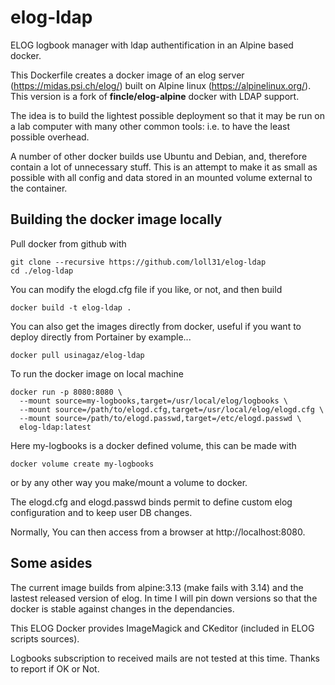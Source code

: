 # elog-ldap
ELOG logbook manager with ldap authentification in an Alpine based docker.

This Dockerfile creates a docker image of an elog server (https://midas.psi.ch/elog/) built on Alpine linux (https://alpinelinux.org/).
This version is a fork of **fincle/elog-alpine** docker with LDAP support.

The idea is to build the lightest possible deployment so that it may be run on a lab computer with many other common tools: i.e. to have the least possible overhead.

A number of other docker builds use Ubuntu and Debian, and, therefore contain a lot of unnecessary stuff. This is an attempt to make it as small as possible with all config and data stored in an mounted volume external to the container.

## Building the docker image locally
Pull docker from github with
```
git clone --recursive https://github.com/loll31/elog-ldap
cd ./elog-ldap
```

You can modify the elogd.cfg file if you like, or not, and then build
```
docker build -t elog-ldap .
```

You can also get the images directly from docker, useful if you want to deploy directly from Portainer by example...

```
docker pull usinagaz/elog-ldap
```

To run the docker image on local machine
```
docker run -p 8080:8080 \
  --mount source=my-logbooks,target=/usr/local/elog/logbooks \
  --mount source=/path/to/elogd.cfg,target=/usr/local/elog/elogd.cfg \
  --mount source=/path/to/elogd.passwd,target=/etc/elogd.passwd \
  elog-ldap:latest
```

Here my-logbooks is a docker defined volume, this can be made with 
```
docker volume create my-logbooks
```
or by any other way you make/mount a volume to docker.

The elogd.cfg and elogd.passwd binds permit to define custom elog configuration and to keep user DB changes.

Normally, You can then access from a browser at http://localhost:8080.

## Some asides
The current image builds from alpine:3.13 (make fails with 3.14) and the lastest released version of elog. 
In time I will pin down versions so that the docker is stable against changes in the dependancies.

This ELOG Docker provides ImageMagick and CKeditor (included in ELOG scripts sources).

Logbooks subscription to received mails are not tested at this time. Thanks to report if OK or Not.
